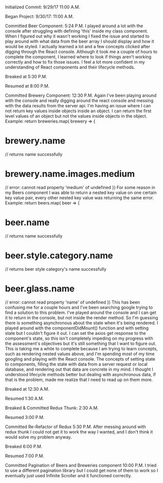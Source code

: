 Initialized Commit: 9/29/17 11:00 A.M.

Began Project: 9/30/17: 11:00 A.M.

Committed Beer Component: 5:24 P.M.
  I played around a lot with the console after struggling with defining 'this' inside my class component.
  When I figured out why it wasn't working I fixed the issue and started to play around with what data from
  the beer array I should display and how it would be styled. I actually learned a lot and a few concepts clicked
  after digging through the React console. Although it took me a couple of hours to complete the component, I learned
  where to look if things aren't working correctly and how to fix those issues. I feel a lot more confident in my understanding
  of React components and their lifecycle methods.

Breaked at 5:30 P.M.

Resumed at 8:00 P.M.

Committed Brewery Component: 12:30 P.M.
  Again I've been playing around with the console and really digging around the react console and 
  messing with the data results from the server api. I'm having an issue where I can not return key 
  values inside objects inside an object. I can return the first level values of an object but not the 
  values inside objects in the object. Example:
    return breweries.map( brewery => {
      <h1>brewery.name</h1> // returns name successfully
      <h1>brewery.name.images.medium</h1> // error: cannot read property 'medium' of undefined
    })
  For some reason in my Beers component I was able to return a nested key value on one certain key value pair,
  every other nested key value was returning the same error. Example:
      return beers.map( beer => {
        <h1>beer.name</h1> // returns name successfully
        <h1>beer.style.category.name</h1> // returns beer style category's name successfully
        <h1>beer.glass.name</h1> // error: cannot read property 'name' of undefined
      })
  This has been confusing me for a couple hours and I've been searching google trying to find a solution to this 
  problem. I've played around the console and I can get it to return in the console, but not inside the render method.
  So I'm guessing there is something asynchronous about the state when it's being rendered. I played around with the componentDidMount()
  function and with setting state but I couldn't figure it out. I can set the axios get response to the component's state, so this isn't completely impeding on my progress with the assessment's objectives but it's still something that I want to figure out. 
  This is taking me a while to complete because I am trying to learn concepts, such as rendering nested values above, and I'm spending most of my time googling and playing with the React console. The concepts of setting state to components, filling the state with data from a server request or local database, and rendering out that data are concrete in my mind. I thought I understood lifecycle methods better but dealing with asynchronous data, if that is the problem, made me realize that I need to read up on them more. 

Breaked at 12:30 A.M. 

Resumed 1:30 A.M.

Breaked & Committed Redux Thunk: 2:30 A.M.

Resumed 3:00 P.M. 

Committed Re-Refactor of Redux 5:30 P.M.
  After messing around with redux thunk I could not get it to work the way I wanted, and I don't think it would solve my problem anyway.

Breaked 6:00 P.M.

Resumed 7:00 P.M.

Committed Pagination of Beers and Breweries component 10:00 P.M.
  I tried to use a different pagination library but I could get none of them to work so I eventually just used Infinite Scroller and it functioned correctly.